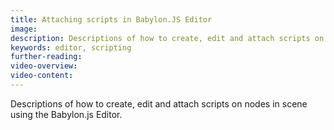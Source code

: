 ```yaml
---
title: Attaching scripts in Babylon.JS Editor
image:
description: Descriptions of how to create, edit and attach scripts on nodes in scene using the Babylon.js Editor.
keywords: editor, scripting
further-reading:
video-overview:
video-content:
---
```


Descriptions of how to create, edit and attach scripts on nodes in scene using the Babylon.js Editor.
